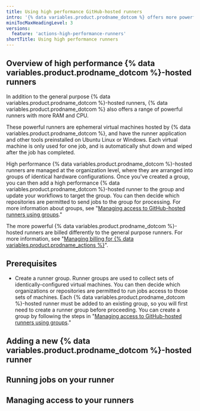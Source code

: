 ```yaml
---
title: Using high performance GitHub-hosted runners
intro: '{% data variables.product.prodname_dotcom %} offers more powerful hosted virtual machines to run your demanding workflows.'
miniTocMaxHeadingLevel: 3
versions:
  feature: 'actions-high-performance-runners'
shortTitle: Using high performance runners
---
```


## Overview of high performance {% data variables.product.prodname_dotcom %}-hosted runners

In addition to the general purpose {% data variables.product.prodname_dotcom %}-hosted runners, {% data variables.product.prodname_dotcom %} also offers a range of powerful runners with more RAM and CPU.

These powerful runners are ephemeral virtual machines hosted by {% data variables.product.prodname_dotcom %}, and have the runner application and other tools preinstalled on Ubuntu Linux or Windows. Each virtual machine is only used for one job, and is automatically shut down and wiped after the job has completed.

High performance {% data variables.product.prodname_dotcom %}-hosted runners are managed at the organization level, where they are arranged into groups of identical hardware configurations. Once you've created a group, you can then add a high performance {% data variables.product.prodname_dotcom %}-hosted runner to the group and update your workflows to target the group. You can then decide which repositories are permitted to send jobs to the group for processing. For more information about groups, see "[Managing access to GitHub-hosted runners using groups](/actions/using-github-hosted-runners/managing-access-to-github-hosted-runners-using-groups)."

The more powerful {% data variables.product.prodname_dotcom %}-hosted runners are billed differently to the general purpose runners. For more information, see "[Managing billing for {% data variables.product.prodname_actions %}](/billing/managing-billing-for-github-actions)".

## Prerequisites

- Create a runner group. Runner groups are used to collect sets of identically-configured virtual machines. You can then decide which organizations or repositories are permitted to run jobs access to those sets of machines. 
Each {% data variables.product.prodname_dotcom %}-hosted runner must be added to an existing group, so you will first need to create a runner group before proceeding. You can create a group by following the steps in "[Managing access to GitHub-hosted runners using groups](/actions/using-github-hosted-runners/managing-access-to-github-hosted-runners-using-groups)."

## Adding a new {% data variables.product.prodname_dotcom %}-hosted runner



## Running jobs on your runner

## Managing access to your runners





